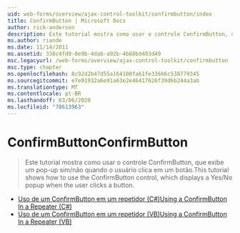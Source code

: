 ```yaml
---
uid: web-forms/overview/ajax-control-toolkit/confirmbutton/index
title: ConfirmButton | Microsoft Docs
author: rick-anderson
description: Este tutorial mostra como usar o controle ConfirmButton, que exibe um pop-up sim/não quando o usuário clica em um botão.
ms.author: riande
ms.date: 11/14/2011
ms.assetid: 338c4fd9-0e9b-4dab-a92b-4b88bd403d49
msc.legacyurl: /web-forms/overview/ajax-control-toolkit/confirmbutton
msc.type: chapter
ms.openlocfilehash: 8c92d2b47d55a164100fa61fe336b6c538779345
ms.sourcegitcommit: e7e91932a6e91a63e2e46417626f39d6b244a3ab
ms.translationtype: MT
ms.contentlocale: pt-BR
ms.lasthandoff: 03/06/2020
ms.locfileid: "78613963"
---
```

# <a name="confirmbutton"></a><span data-ttu-id="e2fc1-103">ConfirmButton</span><span class="sxs-lookup"><span data-stu-id="e2fc1-103">ConfirmButton</span></span>

> <span data-ttu-id="e2fc1-104">Este tutorial mostra como usar o controle ConfirmButton, que exibe um pop-up sim/não quando o usuário clica em um botão.</span><span class="sxs-lookup"><span data-stu-id="e2fc1-104">This tutorial shows how to use the ConfirmButton control, which displays a Yes/No popup when the user clicks a button.</span></span>

- [<span data-ttu-id="e2fc1-105">Uso de um ConfirmButton em um repetidor (C#)</span><span class="sxs-lookup"><span data-stu-id="e2fc1-105">Using a ConfirmButton In a Repeater (C#)</span></span>](using-a-confirmbutton-in-a-repeater-cs.md)
- [<span data-ttu-id="e2fc1-106">Uso de um ConfirmButton em um repetidor (VB)</span><span class="sxs-lookup"><span data-stu-id="e2fc1-106">Using a ConfirmButton In a Repeater (VB)</span></span>](using-a-confirmbutton-in-a-repeater-vb.md)
